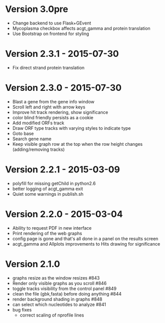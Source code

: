 # Version 3.0pre
* Change backend to use Flask+GEvent
* Mycoplasma checkbox affects acgt_gamma and protein translation
* Use Bootstrap on frontend for styling


# Version 2.3.1 - 2015-07-30
* Fix direct strand protein translation

# Version 2.3.0 - 2015-07-30
* Blast a gene from the gene info window
* Scroll left and right with arrow keys
* Improve hit track rendering, show significance
* color blind friendly persists as a cookie
* Add modified ORFs track
* Draw ORF type tracks with varying styles to indicate type
* Goto base
* Search gene name
* Keep visible graph row at the top when the row height changes (adding/removing tracks)

# Version 2.2.1 - 2015-03-09
* polyfill for missing getChild in python2.6
* better logging of acgt_gamma exit
* Quiet some warnings in publish.sh

# Version 2.2.0 - 2015-03-04
* Ability to request PDF in new interface
* Print rendering of the web graphs
* config page is gone and that's all done in a panel on the results screen
* acgt_gamma and Allplots improvements to Hits drawing for significance

# Version 2.1.0

* graphs resize as the window resizes #843
* Render only visible graphs as you scroll #846
* toggle tracks visibility from the control panel #849
* clean the file (gbk,fasta) before doing anything #844
* render background shading in graphs #848
* can select which nucleotides to analyze #841
* bug fixes
   * correct scaling of nprofile lines
